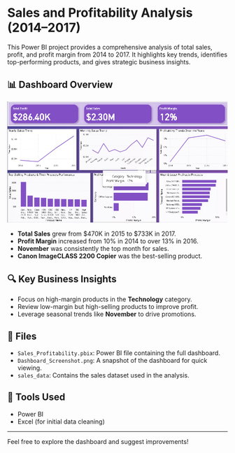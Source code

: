 # Sales and Profitability Analysis (2014–2017)

This Power BI project provides a comprehensive analysis of total sales, profit, and profit margin from 2014 to 2017. It highlights key trends, identifies top-performing products, and gives strategic business insights.

## 📊 Dashboard Overview

![Dashboard Screenshot](Dashboard_Screenshot.png)

- **Total Sales** grew from $470K in 2015 to $733K in 2017.
- **Profit Margin** increased from 10% in 2014 to over 13% in 2016.
- **November** was consistently the top month for sales.
- **Canon ImageCLASS 2200 Copier** was the best-selling product.

## 🔍 Key Business Insights

- Focus on high-margin products in the **Technology** category.
- Review low-margin but high-selling products to improve profit.
- Leverage seasonal trends like **November** to drive promotions.

## 📁 Files

- `Sales_Profitability.pbix`: Power BI file containing the full dashboard.
- `Dashboard_Screenshot.png`: A snapshot of the dashboard for quick viewing.
- `sales_data`: Contains the sales dataset used in the analysis.

## 📌 Tools Used

- Power BI
- Excel (for initial data cleaning)

---

Feel free to explore the dashboard and suggest improvements!
